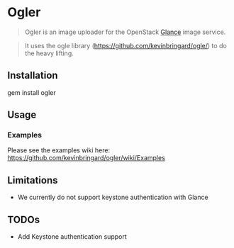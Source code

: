 # Ogler

> Ogler is an image uploader for the OpenStack [Glance](http://glance.openstack.org/) image service.

> It uses the ogle library (https://github.com/kevinbringard/ogle/) to do the heavy lifting.

## Installation

gem install ogler

## Usage

### Examples

Please see the examples wiki here: https://github.com/kevinbringard/ogler/wiki/Examples

## Limitations

* We currently do not support keystone authentication with Glance

## TODOs

* Add Keystone authentication support
